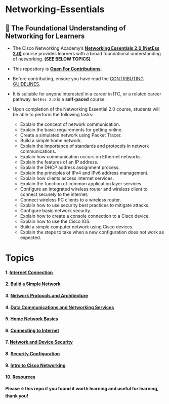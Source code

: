 # Networking-Essentials
## 📡 The Foundational Understanding of Networking for Learners

- The Cisco Networking Academy’s **[Networking Essentials 2.0 (NetEss 2.0)](https://skillsforall.com/course/networking-essentials)** course provides learners with a broad foundational understanding of networking. **(SEE BELOW TOPICS)**
 
- This repository is **<ins>Open For Contributions</ins>**. 

- Before contributing, ensure you have read the [CONTRIBUTING GUIDELINES](https://github.com/ShubhamJagtap2000/Networking-Essentials/blob/main/CONTRIBUTING.md).


<!-- This repo is currently **<ins>under maintainance</ins>**, it will be opened for contributions soon. You can still raise issues for feature requests (but not PR). -->

- It is suitable for anyone interested in a career in ITC, or a related career pathway. `NetEss 2.0` is a **self-paced** course.

- Upon completion of the Networking Essential 2.0 course, students will be able to perform the following tasks:

    - Explain the concept of network communication.
    - Explain the basic requirements for getting online.
    - Create a simulated network using Packet Tracer.
    - Build a simple home network.
    - Explain the importance of standards and protocols in network communications.
    - Explain how communication occurs on Ethernet networks.
    - Explain the features of an IP address.
    - Explain the DHCP address assignment process.
    - Explain the principles of IPv4 and IPv6 address management.
    - Explain how clients access internet services.
    - Explain the function of common application layer services.
    - Configure an integrated wireless router and wireless client to connect securely to the internet.
    - Connect wireless PC clients to a wireless router.
    - Explain how to use security best practices to mitigate attacks.
    - Configure basic network security.
    - Explain how to create a console connection to a Cisco device.
    - Explain how to use the Cisco IOS.
    - Build a simple computer network using Cisco devices.
    - Explain the steps to take when a new configuration does not work as expected.

# Topics

#### 1. [Internet Connection](https://github.com/ShubhamJagtap2000/Networking-Essentials/tree/main/01.%20Internet%20Connection)
#### 2. [Build a Simple Network](https://github.com/ShubhamJagtap2000/Networking-Essentials/tree/main/02.%20Build%20%20a%20Simple%20Network)
#### 3. [Network Protocols and Architecture](https://github.com/ShubhamJagtap2000/Networking-Essentials/tree/main/03.%20Network%20Protocols%20and%20Architecture)
#### 4. [Data Communications and Networking Services](https://github.com/ShubhamJagtap2000/Networking-Essentials/tree/main/04.%20Data%20Communications%20and%20Network%20Services)
#### 5. [Home Network Basics](https://github.com/ShubhamJagtap2000/Networking-Essentials/tree/main/05.%20Home%20Network%20Basics)
#### 6. [Connecting to Internet](https://github.com/ShubhamJagtap2000/Networking-Essentials/tree/main/06.%20Connecting%20to%20Internet)
#### 7. [Network and Device Security](https://github.com/ShubhamJagtap2000/Networking-Essentials/tree/main/07.%20Network%20and%20Device%20Security)
#### 8. [Security Configuration](https://github.com/ShubhamJagtap2000/Networking-Essentials/tree/main/08.%20Security%20Configuration)
#### 9. [Intro to Cisco Networking](https://github.com/ShubhamJagtap2000/Networking-Essentials/tree/main/09.%20Intro%20to%20Cisco%20Networking)
#### 10. [Resources](https://github.com/ShubhamJagtap2000/Networking-Essentials/tree/main/10.%20Resources)


**Please ⭐ this repo if you found it worth learning and useful for learning, thank you!**
